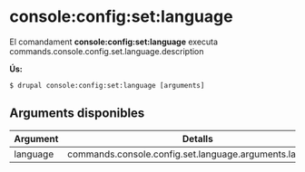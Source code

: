 # console:config:set:language
El comandament **console:config:set:language** executa commands.console.config.set.language.description

**Ús:**
```
$ drupal console:config:set:language [arguments] 
```

## Arguments disponibles
Argument | Detalls
---------|-------------
language | commands.console.config.set.language.arguments.language
